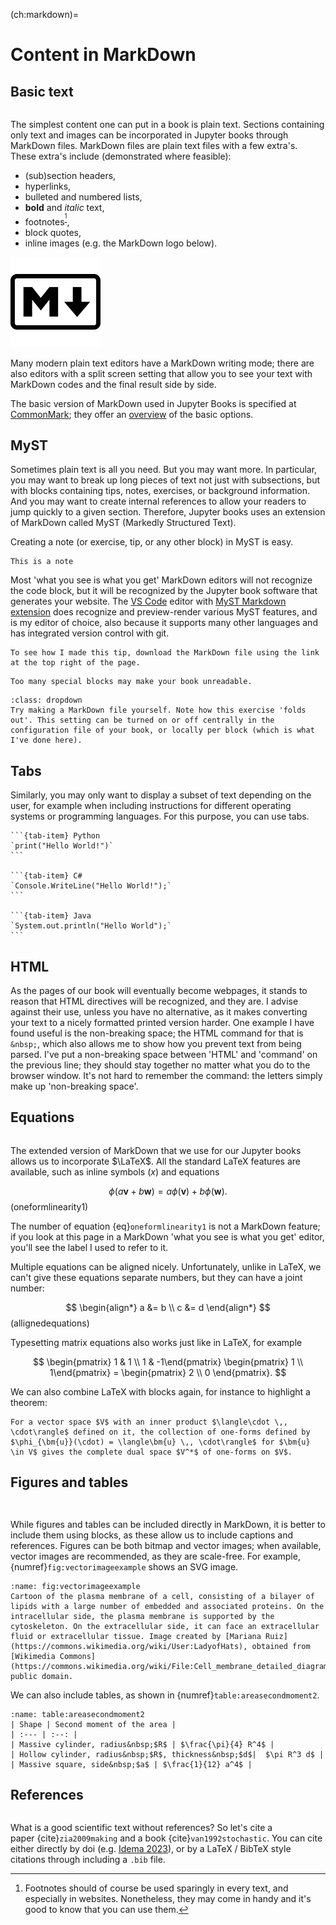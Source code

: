 (ch:markdown)=
# Content in MarkDown

## Basic text
```{index} text formatting
```

The simplest content one can put in a book is plain text. Sections containing only text and images can be incorporated in Jupyter books through MarkDown files. MarkDown files are plain text files with a few extra's. These extra's include (demonstrated where feasible):
* (sub)section headers,
* hyperlinks,
* bulleted and numbered lists,
* **bold** and *italic* text,
* footnotes<sup>[^1]</sup>,
* block quotes,
* inline images (e.g. the MarkDown logo below).

![Image](../Figures/markdownlogo.png)

Many modern plain text editors have a MarkDown writing mode; there are also editors with a split screen setting that allow you to see your text with MarkDown codes and the final result side by side.

The basic version of MarkDown used in Jupyter Books is specified at [CommonMark](https://commonmark.org); they offer an [overview](https://commonmark.org/help/) of the basic options.

## MyST

Sometimes plain text is all you need. But you may want more. In particular, you may want to break up long pieces of text not just with subsections, but with blocks containing tips, notes, exercises, or background information. And you may want to create internal references to allow your readers to jump quickly to a given section. Therefore, Jupyter books uses an extension of MarkDown called MyST (Markedly Structured Text).

Creating a note (or exercise, tip, or any other block) in MyST is easy.
```{note}
This is a note
```
Most 'what you see is what you get' MarkDown editors will not recognize the code block, but it will be recognized by the Jupyter book software that generates your website. The [VS Code](https://code.visualstudio.com/) editor with [MyST Markdown extension](https://marketplace.visualstudio.com/items?itemName=ExecutableBookProject.myst-highlight) does recognize and preview-render various MyST features, and is my editor of choice, also because it supports many other languages and has integrated version control with git.

```{tip}
To see how I made this tip, download the MarkDown file using the link at the top right of the page.
```

```{warning}
Too many special blocks may make your book unreadable.
```

```{exercise} MarkDown files
:class: dropdown
Try making a MarkDown file yourself. Note how this exercise 'folds out'. This setting can be turned on or off centrally in the configuration file of your book, or locally per block (which is what I've done here).
```

## Tabs

Similarly, you may only want to display a subset of text depending on the user, for example when including instructions for different operating systems or programming languages. For this purpose, you can use tabs.

````{tab-set}
```{tab-item} Python
`print("Hello World!")`
```

```{tab-item} C#
`Console.WriteLine("Hello World!");`
```

```{tab-item} Java
`System.out.println("Hello World");`
```
````

## HTML

As the pages of our book will eventually become webpages, it stands to reason that HTML directives will be recognized, and they are. I advise against their use, unless you have no alternative, as it makes converting your text to a nicely formatted printed version harder. One example I have found useful is the non-breaking space; the HTML&nbsp;command for that is `&nbsp;`, which also allows me to show how you prevent text from being parsed. I've put a non-breaking space between 'HTML' and 'command' on the previous line; they should stay together no matter what you do to the browser window. It's not hard to remember the command: the letters simply make up 'non-breaking space'.

## Equations
```{index} equation formatting
```

The extended version of MarkDown that we use for our Jupyter books allows us to incorporate $\LaTeX$. All the standard LaTeX features are available, such as inline symbols ($x$) and equations

$$
\phi(a \bm{v} + b \bm{w}) = a \phi(\bm{v}) + b \phi(\bm{w}).
$$ (oneformlinearity1)

The number of equation {eq}`oneformlinearity1` is not a MarkDown feature; if you look at this page in a MarkDown 'what you see is what you get' editor, you'll see the label I used to refer to it.

Multiple equations can be aligned nicely. Unfortunately, unlike in LaTeX, we can't give these equations separate numbers, but they can have a joint number:

$$
\begin{align*}
a &= b \\
c &= d
\end{align*}
$$ (allignedequations)

Typesetting matrix equations also works just like in LaTeX, for example

$$
\begin{pmatrix} 1 & 1 \\ 1 & -1\end{pmatrix} \begin{pmatrix} 1 \\ 1\end{pmatrix} = \begin{pmatrix} 2 \\ 0 \end{pmatrix}.
$$


We can also combine LaTeX with blocks again, for instance to highlight a theorem:
```{prf:theorem} Riesz Lemma
For a vector space $V$ with an inner product $\langle\cdot \,, \cdot\rangle$ defined on it, the collection of one-forms defined by $\phi_{\bm{u}}(\cdot) = \langle\bm{u} \,, \cdot\rangle$ for $\bm{u} \in V$ gives the complete dual space $V^*$ of one-forms on $V$.
```

## Figures and tables
```{index} figures 
```
```{index} tables
```

While figures and tables can be included directly in MarkDown, it is better to include them using blocks, as these allow us to include captions and references. Figures can be both bitmap and vector images; when available, vector images are recommended, as they are scale-free. For example, {numref}`fig:vectorimageexample` shows an SVG image.

```{figure} ../Figures/Cell_membrane_detailed_diagram_en.svg
:name: fig:vectorimageexample
Cartoon of the plasma membrane of a cell, consisting of a bilayer of lipids with a large number of embedded and associated proteins. On the intracellular side, the plasma membrane is supported by the cytoskeleton. On the extracellular side, it can face an extracellular fluid or extracellular tissue. Image created by [Mariana Ruiz](https://commons.wikimedia.org/wiki/User:LadyofHats), obtained from [Wikimedia Commons](https://commons.wikimedia.org/wiki/File:Cell_membrane_detailed_diagram_en.svg), public domain.
```

We can also include tables, as shown in&nbsp;{numref}`table:areasecondmoment2`.
```{table} Second moment of the area for some common cross-sectional shapes.
:name: table:areasecondmoment2
| Shape | Second moment of the area |
| :--- | :--: |
| Massive cylinder, radius&nbsp;$R$ | $\frac{\pi}{4} R^4$ |
| Hollow cylinder, radius&nbsp;$R$, thickness&nbsp;$d$|  $\pi R^3 d$ |
| Massive square, side&nbsp;$a$ | $\frac{1}{12} a^4$ |
```

## References
```{index} references
```
What is a good scientific text without references? So let's cite a paper&nbsp;{cite}`zia2009making` and a book&nbsp;{cite}`van1992stochastic`. You can cite either directly by doi (e.g. [Idema 2023](https://doi.org/10.59490/tb.81)), or by a LaTeX / BibTeX style citations through including a `.bib` file.


[^1]: Footnotes should of course be used sparingly in every text, and especially in websites. Nonetheless, they may come in handy and it's good to know that you can use them.